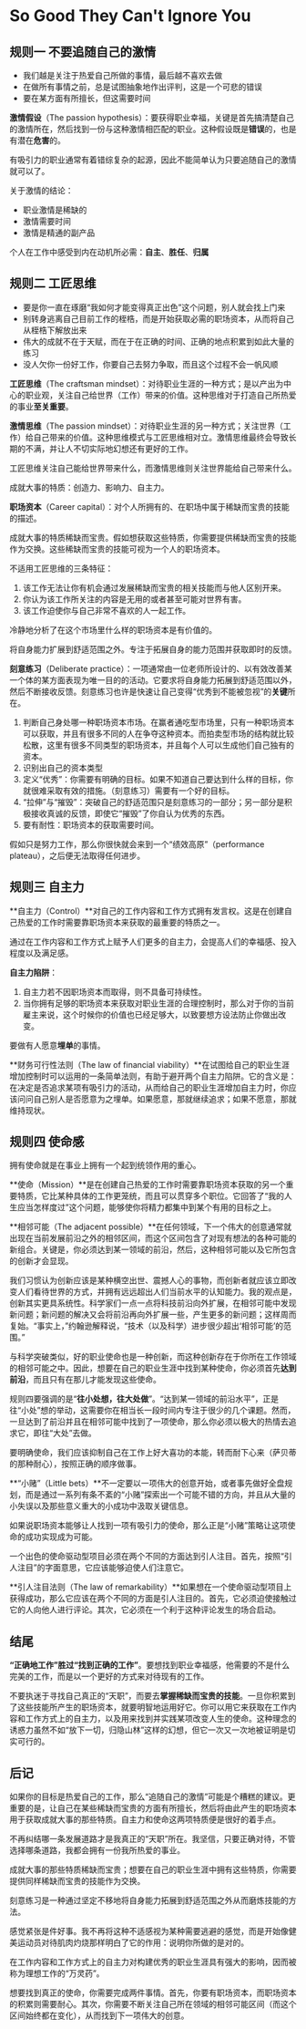 # So Good They Can't Ignore You

## 规则一 不要追随自己的激情

* 我们越是关注于热爱自己所做的事情，最后越不喜欢去做
* 在做所有事情之前，总是试图抽象地作出评判，这是一个可悲的错误
* 要在某方面有所擅长，但这需要时间

**激情假设**（The passion hypothesis）：要获得职业幸福，关键是首先搞清楚自己的激情所在，然后找到一份与这种激情相匹配的职业。这种假设既是**错误**的，也是有潜在**危害**的。

有吸引力的职业通常有着错综复杂的起源，因此不能简单认为只要追随自己的激情就可以了。

关于激情的结论：

* 职业激情是稀缺的
* 激情需要时间
* 激情是精通的副产品

个人在工作中感受到内在动机所必需：**自主**、**胜任**、**归属**



## 规则二 工匠思维

* 要是你一直在琢磨“我如何才能变得真正出色”这个问题，别人就会找上门来
* 别转身逃离自己目前工作的桎梏，而是开始获取必需的职场资本，从而将自己从桎梏下解放出来
* 伟大的成就不在于天赋，而在于在正确的时间、正确的地点积累到如此大量的练习
* 没人欠你一份好工作，你要自己去努力争取，而且这个过程不会一帆风顺

**工匠思维**（The craftsman mindset）：对待职业生涯的一种方式；是以产出为中心的职业观，关注自己给世界（工作）带来的价值。这种思维对于打造自己所热爱的事业**至关重要**。

**激情思维**（The passion mindset）：对待职业生涯的另一种方式；关注世界（工作）给自己带来的价值。这种思维模式与工匠思维相对立。激情思维最终会导致长期的不满，并让人不切实际地幻想还有更好的工作。

工匠思维关注自己能给世界带来什么，而激情思维则关注世界能给自己带来什么。

成就大事的特质：创造力、影响力、自主力。

**职场资本**（Career capital）：对个人所拥有的、在职场中属于稀缺而宝贵的技能的描述。

成就大事的特质稀缺而宝贵。假如想获取这些特质，你需要提供稀缺而宝贵的技能作为交换。这些稀缺而宝贵的技能可视为一个人的职场资本。

不适用工匠思维的三条特征：

1. 该工作无法让你有机会通过发展稀缺而宝贵的相关技能而与他人区别开来。
2. 你认为该工作所关注的内容是无用的或者甚至可能对世界有害。
3. 该工作迫使你与自己非常不喜欢的人一起工作。

冷静地分析了在这个市场里什么样的职场资本是有价值的。

将自身能力扩展到舒适范围之外。专注于拓展自身的能力范围并获取即时的反馈。

**刻意练习**（Deliberate practice）：一项通常由一位老师所设计的、以有效改善某一个体的某方面表现为唯一目的的活动。它要求将自身能力拓展到舒适范围以外，然后不断接收反馈。刻意练习也许是快速让自己变得“优秀到不能被忽视”的**关键**所在。

1. 判断自己身处哪一种职场资本市场。在赢者通吃型市场里，只有一种职场资本可以获取，并且有很多不同的人在争夺这种资本。而拍卖型市场的结构就比较松散，这里有很多不同类型的职场资本，并且每个人可以生成他们自己独有的资本。
2. 识别出自己的资本类型
3. 定义“优秀”：你需要有明确的目标。如果不知道自己要达到什么样的目标，你就很难采取有效的措施。（刻意练习）需要有一个好的目标。
4. “拉伸”与“摧毁”：突破自己的舒适范围只是刻意练习的一部分；另一部分是积极接收真诚的反馈，即使它“摧毁”了你自认为优秀的东西。
5. 要有耐性：职场资本的获取需要时间。

假如只是努力工作，那么你很快就会来到一个“绩效高原”（performance plateau），之后便无法取得任何进步。

## 规则三 自主力

**自主力（Control）**对自己的工作内容和工作方式拥有发言权。这是在创建自己热爱的工作时需要靠职场资本来获取的最重要的特质之一。

通过在工作内容和工作方式上赋予人们更多的自主力，会提高人们的幸福感、投入程度以及满足感。

**自主力陷阱**：

1. 自主力若不因职场资本而取得，则不具备可持续性。
2. 当你拥有足够的职场资本来获取对职业生涯的合理控制时，那么对于你的当前雇主来说，这个时候你的价值也已经足够大，以致要想方设法防止你做出改变。

要做有人愿意**埋单**的事情。

**财务可行性法则（The law of financial viability）**在试图给自己的职业生涯增加控制时可以运用的一条简单法则，有助于避开两个自主力陷阱。它的含义是：在决定是否追求某项有吸引力的活动，从而给自己的职业生涯增加自主力时，你应该问问自己别人是否愿意为之埋单。如果愿意，那就继续追求；如果不愿意，那就维持现状。

## 规则四 使命感

拥有使命就是在事业上拥有一个起到统领作用的重心。

**使命（Mission）**是在创建自己热爱的工作时需要靠职场资本获取的另一个重要特质，它比某种具体的工作更笼统，而且可以贯穿多个职位。它回答了“我的人生应当怎样度过”这个问题，能够使你将精力都集中到某个有用的目标之上。

**相邻可能（The adjacent possible）**在任何领域，下一个伟大的创意通常就出现在当前发展前沿之外的相邻区间，而这个区间包含了对现有想法的各种可能的新组合。关键是，你必须达到某一领域的前沿，然后，这种相邻可能以及它所包含的创新才会显现。

我们习惯认为创新应该是某种横空出世、震撼人心的事物，而创新者就应该立即改变人们看待世界的方式，并拥有远远超出人们当前水平的认知能力。我的观点是，创新其实更具系统性。科学家们一点一点将科技前沿向外扩展，在相邻可能中发现新问题；新问题的解决又会将前沿再向外扩展一些，产生更多的新问题；这样周而复始。“事实上，”约翰逊解释说，“技术（以及科学）进步很少超出‘相邻可能’的范围。”

与科学突破类似，好的职业使命也是一种创新，而这种创新存在于你所在工作领域的相邻可能之中。因此，想要在自己的职业生涯中找到某种使命，你必须首先**达到前沿**，而且只有在那儿才能发现这些使命。

规则四要强调的是“**往小处想，往大处做**”。“达到某一领域的前沿水平”，正是往“小处”想的举动，这需要你在相当长一段时间内专注于很少的几个课题。然而，一旦达到了前沿并且在相邻可能中找到了一项使命，那么你必须以极大的热情去追求它，即往“大处”去做。

要明确使命，我们应该抑制自己在工作上好大喜功的本能，转而耐下心来（萨贝蒂的那种耐心），按照正确的顺序做事。

**“小赌”（Little bets）**不一定要以一项伟大的创意开始，或者事先做好全盘规划，而是通过一系列有条不紊的“小赌”探索出一个可能不错的方向，并且从大量的小失误以及那些意义重大的小成功中汲取关键信息。

如果说职场资本能够让人找到一项有吸引力的使命，那么正是“小赌”策略让这项使命的成功实现成为可能。

一个出色的使命驱动型项目必须在两个不同的方面达到引人注目。首先，按照“引人注目”的字面意思，它应该能够迫使人们注意它。

**引人注目法则（The law of remarkability）**如果想在一个使命驱动型项目上获得成功，那么它应该在两个不同的方面是引人注目的。首先，它必须迫使接触过它的人向他人进行评论。其次，它必须在一个利于这种评论发生的场合启动。

## 结尾

**“正确地工作”胜过“找到正确的工作”**。要想找到职业幸福感，他需要的不是什么完美的工作，而是以一个更好的方式来对待现有的工作。

不要执迷于寻找自己真正的“天职”，而要去**掌握稀缺而宝贵的技能**。一旦你积累到了这些技能所产生的职场资本，就要明智地运用好它。你可以用它来获取在工作内容和工作方式上的自主力，以及用来找到并实践某项改变人生的使命。这种理念的诱惑力虽然不如“放下一切，归隐山林”这样的幻想，但它一次又一次地被证明是切实可行的。

## 后记

如果你的目标是热爱自己的工作，那么“追随自己的激情”可能是个糟糕的建议。更重要的是，让自己在某些稀缺而宝贵的方面有所擅长，然后将由此产生的职场资本用于获取成就大事的那些特质。自主力和使命这两项特质便是很好的着手点。

不再纠结哪一条发展道路才是我真正的“天职”所在。我坚信，只要正确对待，不管选择哪条道路，我都会拥有一份我所热爱的事业。

成就大事的那些特质稀缺而宝贵；想要在自己的职业生涯中拥有这些特质，你需要提供同样稀缺而宝贵的技能作为交换。

刻意练习是一种通过坚定不移地将自身能力拓展到舒适范围之外从而磨炼技能的方法。

感觉紧张是件好事。我不再将这种不适感视为某种需要逃避的感觉，而是开始像健美运动员对待肌肉灼烧那样明白了它的作用：说明你所做的是对的。

在工作内容和工作方式上的自主力对构建优秀的职业生涯具有强大的影响，因而被称为理想工作的“万灵药”。

想要找到真正的使命，你需要完成两件事情。首先，你要有职场资本，而职场资本的积累则需要耐心。其次，你需要不断关注自己所在领域的相邻可能区间（而这个区间始终都在变化），从而找到下一项伟大的创意。
